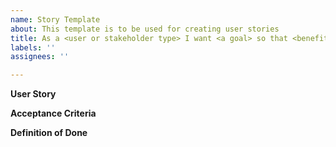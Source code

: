 ```yaml
---
name: Story Template
about: This template is to be used for creating user stories
title: As a <user or stakeholder type> I want <a goal> so that <benefit>
labels: ''
assignees: ''

---
```


**User Story**

**Acceptance Criteria**

**Definition of Done**
